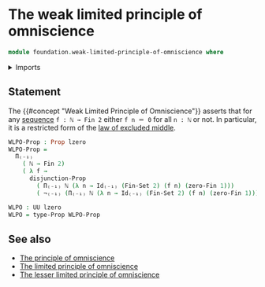 # The weak limited principle of omniscience

```agda
module foundation.weak-limited-principle-of-omniscience where
```

<details><summary>Imports</summary>

```agda
open import elementary-number-theory.natural-numbers

open import foundation.disjunction
open import foundation.disjunction-propositions
open import foundation.negation
open import foundation.universe-levels

open import foundation-core.propositions
open import foundation-core.sets

open import univalent-combinatorics.standard-finite-types
```

</details>

## Statement

The {{#concept "Weak Limited Principle of Omniscience"}} asserts that for any
[sequence](foundation.sequences.md) `f : ℕ → Fin 2` either `f n ＝ 0` for all
`n : ℕ` or not. In particular, it is a restricted form of the
[law of excluded middle](foundation.law-of-excluded-middle.md).

```agda
WLPO-Prop : Prop lzero
WLPO-Prop =
  Π₍₋₁₎
    ( ℕ → Fin 2)
    ( λ f →
      disjunction-Prop
        ( Π₍₋₁₎ ℕ (λ n → Id₍₋₁₎ (Fin-Set 2) (f n) (zero-Fin 1)))
        ( ¬₍₋₁₎ (Π₍₋₁₎ ℕ (λ n → Id₍₋₁₎ (Fin-Set 2) (f n) (zero-Fin 1)))))

WLPO : UU lzero
WLPO = type-Prop WLPO-Prop
```

## See also

- [The principle of omniscience](foundation.principle-of-omniscience.md)
- [The limited principle of omniscience](foundation.limited-principle-of-omniscience.md)
- [The lesser limited principle of omniscience](foundation.lesser-limited-principle-of-omniscience.md)
